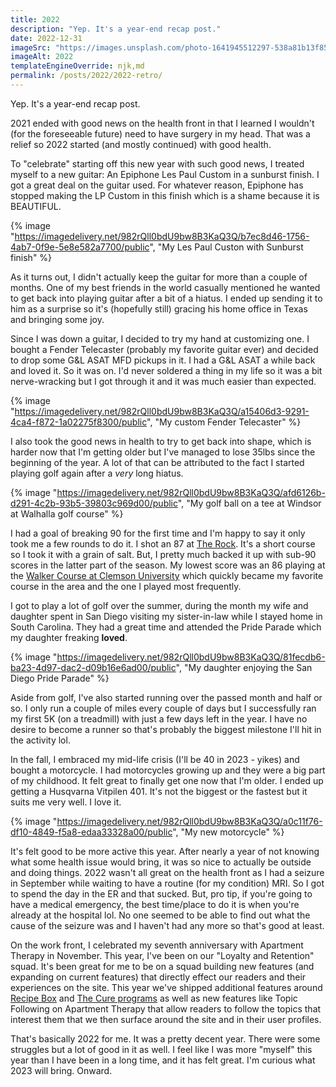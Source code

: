 ```yaml
---
title: 2022
description: "Yep. It's a year-end recap post."
date: 2022-12-31
imageSrc: "https://images.unsplash.com/photo-1641945512297-538a81b13f85?ixlib=rb-4.0.3&dl=kelly-sikkema--64OzuZ8ThE-unsplash.jpg&w=1920&q=80&fm=jpg&crop=entropy&cs=tinysrgb"
imageAlt: 2022
templateEngineOverride: njk,md
permalink: /posts/2022/2022-retro/
---
```

Yep. It's a year-end recap post.

2021 ended with good news on the health front in that I learned I wouldn't (for the foreseeable future) need to have surgery in my head. That was a relief so 2022 started (and mostly continued) with good health.

To "celebrate" starting off this new year with such good news, I treated myself to a new guitar: An Epiphone Les Paul Custom in a sunburst finish. I got a great deal on the guitar used. For whatever reason, Epiphone has stopped making the LP Custom in this finish which is a shame because it is BEAUTIFUL.

{% image "https://imagedelivery.net/982rQll0bdU9bw8B3KaQ3Q/b7ec8d46-1756-4ab7-0f9e-5e8e582a7700/public", "My Les Paul Custon with Sunburst finish" %}

As it turns out, I didn't actually keep the guitar for more than a couple of months. One of my best friends in the world casually mentioned he wanted to get back into playing guitar after a bit of a hiatus. I ended up sending it to him as a surprise so it's (hopefully still) gracing his home office in Texas and bringing some joy.

Since I was down a guitar, I decided to try my hand at customizing one. I bought a Fender Telecaster (probably my favorite guitar ever) and decided to drop some G&L ASAT MFD pickups in it. I had a G&L ASAT a while back and loved it. So it was on. I'd never soldered a thing in my life so it was a bit nerve-wracking but I got through it and it was much easier than expected.

{% image "https://imagedelivery.net/982rQll0bdU9bw8B3KaQ3Q/a15406d3-9291-4ca4-f872-1a02275f8300/public", "My custom Fender Telecaster" %}

I also took the good news in health to try to get back into shape, which is harder now that I'm getting older but I've managed to lose 35lbs since the beginning of the year. A lot of that can be attributed to the fact I started playing golf again after a _very_ long hiatus.

{% image "https://imagedelivery.net/982rQll0bdU9bw8B3KaQ3Q/afd6126b-d291-4c2b-93b5-39803c969d00/public", "My golf ball on a tee at Windsor at Walhalla golf course" %}

I had a goal of breaking 90 for the first time and I'm happy to say it only took me a few rounds to do it. I shot an 87 at [The Rock](https://therockgolfclub.com). It's a short course so I took it with a grain of salt. But, I pretty much backed it up with sub-90 scores in the latter part of the season. My lowest score was an 86 playing at the [Walker Course at Clemson University](https://www.clemson.edu/madren/golf/) which quickly became my favorite course in the area and the one I played most frequently.

I got to play a lot of golf over the summer, during the month my wife and daughter spent in San Diego visiting my sister-in-law while I stayed home in South Carolina. They had a great time and attended the Pride Parade which my daughter freaking **loved**.

{% image "https://imagedelivery.net/982rQll0bdU9bw8B3KaQ3Q/81fecdb6-ba23-4d97-dac2-d09b16e6ad00/public", "My daughter enjoying the San Diego Pride Parade" %}

Aside from golf, I've also started running over the passed month and half or so. I only run a couple of miles every couple of days but I successfully ran my first 5K (on a treadmill) with just a few days left in the year. I have no desire to become a runner so that's probably the biggest milestone I'll hit in the activity lol.

In the fall, I embraced my mid-life crisis (I'll be 40 in 2023 - yikes) and bought a motorcycle. I had motorcycles growing up and they were a big part of my childhood. It felt great to finally get one now that I'm older. I ended up getting a Husqvarna Vitpilen 401. It's not the biggest or the fastest but it suits me very well. I love it.

{% image "https://imagedelivery.net/982rQll0bdU9bw8B3KaQ3Q/a0c11f76-df10-4849-f5a8-edaa33328a00/public", "My new motorcycle" %}

It's felt good to be more active this year. After nearly a year of not knowing what some health issue would bring, it was so nice to actually be outside and doing things. 2022 wasn't all great on the health front as I had a seizure in September while waiting to have a routine (for my condition) MRI. So I got to spend the day in the ER and that sucked. But, pro tip, if you're going to have a medical emergency, the best time/place to do it is when you're already at the hospital lol. No one seemed to be able to find out what the cause of the seizure was and I haven't had any more so that's good at least.

On the work front, I celebrated my seventh anniversary with Apartment Therapy in November. This year, I've been on our "Loyalty and Retention" squad. It's been great for me to be on a squad building new features (and expanding on current features) that directly effect our readers and their experiences on the site. This year we've shipped additional features around [Recipe Box](https://www.thekitchn.com/recipe-box) and [The Cure programs](https://www.apartmenttherapy.com/features/the-cure-program) as well as new features like Topic Following on Apartment Therapy that allow readers to follow the topics that interest them that we then surface around the site and in their user profiles.

That's basically 2022 for me. It was a pretty decent year. There were some struggles but a lot of good in it as well. I feel like I was more "myself" this year than I have been in a long time, and it has felt great. I'm curious what 2023 will bring. Onward.